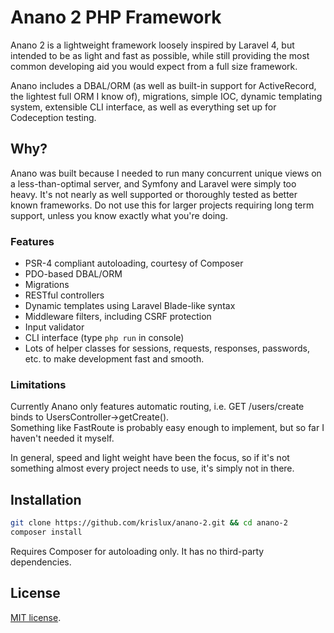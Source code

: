 # Anano 2 PHP Framework

Anano 2 is a lightweight framework loosely inspired by Laravel 4, but intended to be as light and fast as possible, while still providing the most common developing aid you would expect from a full size framework.

Anano includes a DBAL/ORM (as well as built-in support for ActiveRecord, the lightest full ORM I know of), migrations, simple IOC, dynamic templating system, extensible CLI interface, as well as everything set up for Codeception testing.

## Why?

Anano was built because I needed to run many concurrent unique views on a less-than-optimal server, and Symfony and Laravel were simply too heavy. It's not nearly as well supported or thoroughly tested as better known frameworks. Do not use this for larger projects requiring long term support, unless you know exactly what you're doing.

### Features

- PSR-4 compliant autoloading, courtesy of Composer
- PDO-based DBAL/ORM
- Migrations
- RESTful controllers
- Dynamic templates using Laravel Blade-like syntax
- Middleware filters, including CSRF protection
- Input validator
- CLI interface (type `php run` in console)
- Lots of helper classes for sessions, requests, responses, passwords, etc. to make development fast and smooth.

### Limitations

Currently Anano only features automatic routing, i.e. GET /users/create binds to UsersController->getCreate().  
Something like FastRoute is probably easy enough to implement, but so far I haven't needed it myself.

In general, speed and light weight have been the focus, so if it's not something almost every project needs to use, it's simply not in there.

## Installation

```bash
git clone https://github.com/krislux/anano-2.git && cd anano-2
composer install
```

Requires Composer for autoloading only. It has no third-party dependencies.

## License

[MIT license](http://opensource.org/licenses/MIT).
